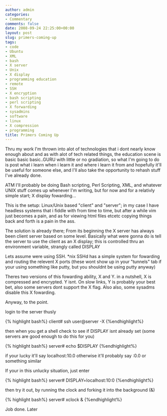 ```yaml
---
author: admin
categories:
- Commentary
comments: false
date: 2008-09-24 22:25:00+00:00
layout: post
slug: primers-coming-up
tags:
- code
- Ubuntu
- XML
- bash
- X server
- Unix
- X display
- programming education
- remote
- SSH
- X encryption
- bash scripting
- perl scripting
- X forwarding
- sysadmins
- software
- linux
- X compression
- programming
title: Primers Coming Up
---
```



Thru my work I'm thrown into alot of technologies that i dont nearly know enough about and as with alot of tech related things, the education scene is basic basic basic..GURU with little or no gradiation, so what I'm going to do is post what i learn when i learn it and where i learn it from and hopefully it'll be useful for someone else, and I'll also take the opportunity to rehash stuff I've already done.

  

ATM I'll probably be doing Bash scripting, Perl Scripting, XML, and whatever UNIX stuff comes up whenever I'm writing, but for now and for a relativly simple start; X display fowarding...

  

This is the setup: Linux/Unix based "client" and "server"; in my case I have headless systems that i fiddle with from time to time, but after a while vim just becomes a pain, and as for viewing html files etcetc copying things back and forth is a pain in the ass.

  

The solution is already there; From its beginning the X server has always been client server based on some level. Basically what were gonna do is tell the server to use the client as an X display; this is controlled thru an environment variable, strangly called DISPLAY

Lets assume were using SSH. \*nix SSHd has a simple system for fowarding and routing the relevent X ports (these wont show up in your "tunnels" tab if your using something like putty, but you shouldnt be using putty anyway)

Theres two versions of this fowarding ability, X and Y. in a nutshell, X is compressed and encrypted. Y isnt. On slow links, Y is probably your best bet, also some servers dont support the X flag. Also also, some sysadms disable this X fowarding.

Anyway, to the point. 

login to the server thusly

{% highlight bash%}
client# ssh user@server -X
{%endhighlight%}

then when you get a shell check to see if DISPLAY isnt already set (some servers are good enough to do this for you)

{% highlight bash%}
server# echo $DISPLAY
{%endhighlight%}

if your lucky it'll say localhost:10.0 otherwise it'll probably say :0.0 or something similar

If your in this unlucky situation, just enter

{% highlight bash%}
server# DISPLAY=localhost:10:0
{%endhighlight%}

then try it out, by running the clock and forking it into the background (&)

{% highlight bash%}
server# xclock &
{%endhighlight%}

Job done. Later

